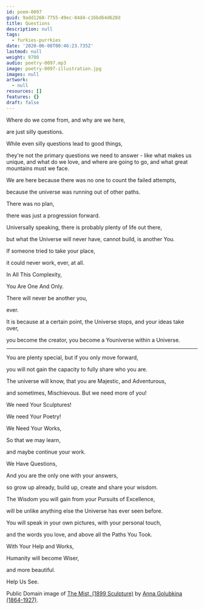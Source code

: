 ```yaml
---
id: poem-0097
guid: 9add1268-7755-49ec-84d4-c16bd64d628d
title: Questions
description: null
tags:
  - furkies-purrkies
date: '2020-06-08T00:46:23.735Z'
lastmod: null
weight: 9700
audio: poetry-0097.mp3
image: poetry-0097-illustration.jpg
images: null
artwork:
  - null
resources: []
features: {}
draft: false
---
```


Where do we come from, and why are we here,

are just silly questions.

While even silly questions lead to good things,

they're not the primary questions we need to answer - like what makes us unique, and what do we love, and where are going to go, and what great mountains must we face.

We are here because there was no one to count the failed attempts,

because the universe was running out of other paths.

There was no plan,

there was just a progression forward.

Universally speaking, there is probably plenty of life out there,

but what the Universe will never have, cannot build, is another You.

If someone tried to take your place,

it could never work, ever, at all.

In All This Complexity,

You Are One And Only.

There will never be another you,

ever.

It is because at a certain point, the Universe stops, and your ideas take over,

you become the creator, you become a Youniverse within a Universe.

---

You are plenty special, but if you only move forward,

you will not gain the capacity to fully share who you are.

The universe will know, that you are Majestic, and Adventurous,

and sometimes, Mischievous. But we need more of you!

We need Your Sculptures!

We need Your Poetry!

We Need Your Works,

So that we may learn,

and maybe continue your work.

We Have Questions,

And you are the only one with your answers,

so grow up already, build up, create and share your wisdom.

The Wisdom you will gain from your Pursuits of Excellence,

will be unlike anything else the Universe has ever seen before.

You will speak in your own pictures, with your personal touch,

and the words you love, and above all the Paths You Took.

With Your Help and Works,

Humanity will become Wiser,

and more beautiful.

Help Us See.

Public Domain image of [The Mist, (1899 Sculpture)](https://en.wikipedia.org/wiki/Anna_Golubkina#/media/File:Golubkina_Fog.JPG) by [Anna Golubkina (1864-1927)](https://en.wikipedia.org/wiki/Anna_Golubkina).
